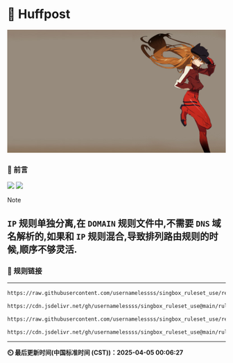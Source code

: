 
# 🧸 Huffpost
![](https://raw.githubusercontent.com/usernamelessss/picture-bed/main/images/202504042256831.jpg)
### 📣 前言
![](https://shields.io/badge/-移除重复规则-ff69b4) ![](https://shields.io/badge/-IP&nbsp;规则单独存放不与&nbsp;DOMAIN&nbsp;等混合-green)
> [!NOTE]
**`IP` 规则单独分离,在 `DOMAIN` 规则文件中,不需要 `DNS` 域名解析的,如果和 `IP` 规则混合,导致排列路由规则的时候,顺序不够灵活.**
---

###  🔗 规则链接
---

```url
https://raw.githubusercontent.com/usernamelessss/singbox_ruleset_use/refs/heads/main/rule/Huffpost/Huffpost_No_IP.json
```

```url
https://cdn.jsdelivr.net/gh/usernamelessss/singbox_ruleset_use@main/rule/Huffpost/Huffpost_No_IP.json
```

```url
https://raw.githubusercontent.com/usernamelessss/singbox_ruleset_use/refs/heads/main/rule/Huffpost/Huffpost_No_IP.srs
```

```url
https://cdn.jsdelivr.net/gh/usernamelessss/singbox_ruleset_use@main/rule/Huffpost/Huffpost_No_IP.srs
```

---
**⏲️ 最后更新时间(中国标准时间 (CST))：2025-04-05 00:06:27**